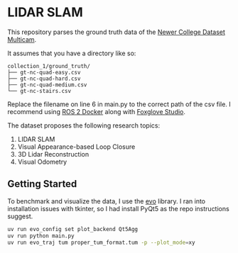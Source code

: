 # LIDAR SLAM

This repository parses the ground truth data of the [Newer College Dataset Multicam](https://ori-drs.github.io/newer-college-dataset/multi-cam/).

It assumes that you have a directory like so:

```
collection_1/ground_truth/
├── gt-nc-quad-easy.csv
├── gt-nc-quad-hard.csv
├── gt-nc-quad-medium.csv
└── gt-nc-stairs.csv
```

Replace the filename on line 6 in main.py to the correct path of the csv file. I recommend using [ROS 2 Docker](https://foxglove.dev/blog/installing-ros2-on-macos-with-docker)
along with [Foxglove Studio](https://app.foxglove.dev/).

The dataset proposes the following research topics:
1. LIDAR SLAM
2. Visual Appearance-based Loop Closure
3. 3D Lidar Reconstruction
4. Visual Odometry

## Getting Started

To benchmark and visualize the data, I use the [evo](https://github.com/MichaelGrupp/evo) library. I ran into installation issues with tkinter, so I had install PyQt5 as the repo instructions suggest.

```bash
uv run evo_config set plot_backend Qt5Agg
uv run python main.py
uv run evo_traj tum proper_tum_format.tum -p --plot_mode=xy
```